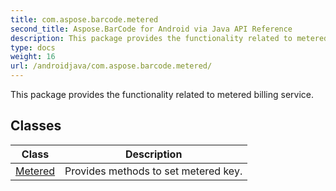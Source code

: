 ```yaml
---
title: com.aspose.barcode.metered
second_title: Aspose.BarCode for Android via Java API Reference
description: This package provides the functionality related to metered billing service.
type: docs
weight: 16
url: /androidjava/com.aspose.barcode.metered/
---
```


This package provides the functionality related to metered billing service.


## Classes

| Class | Description |
| --- | --- |
| [Metered](../com.aspose.barcode.metered/metered) | Provides methods to set metered key. |
